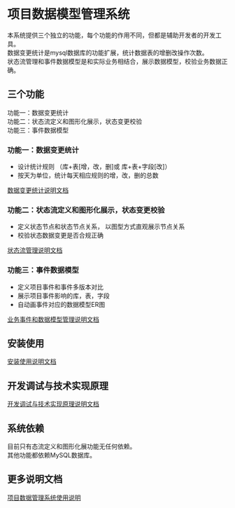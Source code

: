 # 项目数据模型管理系统

本系统提供三个独立的功能，每个功能的作用不同，但都是辅助开发者的开发工具。   
数据变更统计是mysql数据库的功能扩展，统计数据表的增删改操作次数。   
状态流管理和事件数据模型是和实际业务相结合，展示数据模型，校验业务数据正确。

## 三个功能

功能一：数据变更统计  
功能二：状态流定义和图形化展示，状态变更校验  
功能三：事件数据模型

### 功能一：数据变更统计

- 设计统计规则 （库+表[增，改，删]或 库+表+字段[改]）
- 按天为单位，统计每天相应规则的增，改，删的总数

[数据变更统计说明文档](/doc/statistics.md)

### 功能二：状态流定义和图形化展示，状态变更校验

- 定义状态节点和状态节点关系， 以图型方式直观展示节点关系
- 校验状态数据变更是否合规正确

[状态流管理说明文档](/doc/status_flow.md)

### 功能三：事件数据模型

- 定义项目事件和事件多版本对比
- 展示项目事件影响的库，表，字段
- 自动画事件对应的数据模型ER图

[业务事件和数据模型管理说明文档](/doc/data_model.md)

## 安装使用

[安装使用说明文档](/doc/install.md)

## 开发调试与技术实现原理

[开发调试与技术实现原理说明文档](/doc/advance.md)

## 系统依赖

目前只有态流定义和图形化展功能无任何依赖。  
其他功能都依赖MySQL数据库。

## 更多说明文档

[项目数据管理系统使用说明](/doc/ui.md)